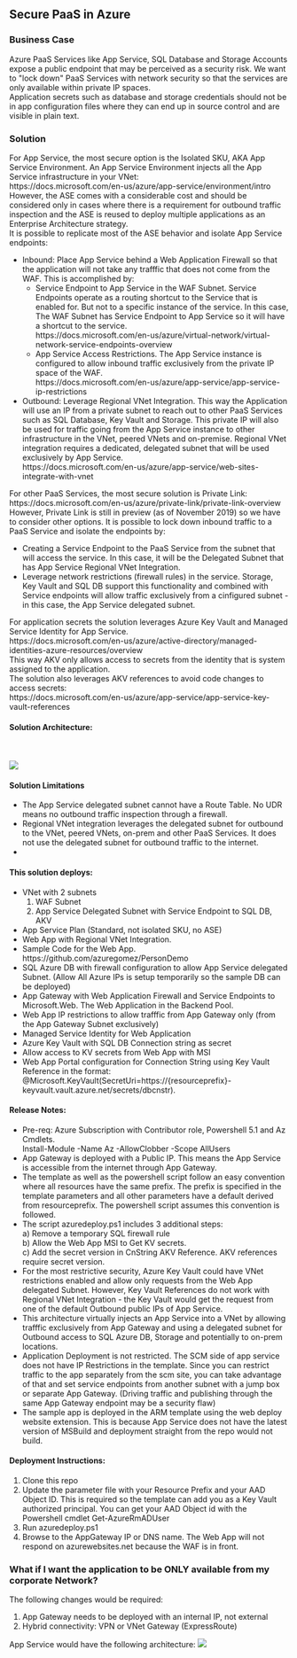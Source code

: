 <h2>Secure PaaS in Azure</h2>
<h3>Business Case</h3>
Azure PaaS Services like App Service, SQL Database and Storage Accounts expose a public endpoint that may be perceived as a security risk.
We want to "lock down" PaaS Services with network security so that the services are only available within private IP spaces.<br>
Application secrets such as database and storage credentials should not be in app configuration files where they can end up in source control and are visible in plain text.  
<h3>Solution</h3>
For App Service, the most secure option is the Isolated SKU, AKA App Service Environment. An App Service Environment injects all the App Service infrastructure in your VNet:<br/>
https://docs.microsoft.com/en-us/azure/app-service/environment/intro<br/>
However, the ASE comes with a considerable cost and should be considered only in cases where there is a requirement for outbound traffic inspection and the ASE is reused to deploy multiple applications as an Enterprise Architecture strategy.<br/>
It is possible to replicate most of the ASE behavior and isolate App Service endpoints:
<ul>
<li>Inbound: Place App Service behind a Web Application Firewall so that the application will not take any trafffic that does not come from the WAF.  This is accomplished by:
    <ul> 
    <li>Service Endpoint to App Service in the WAF Subnet.  Service Endpoints operate as a routing shortcut to the Service that is enabled for. But not to a specific instance of the service. In this case, The WAF Subnet has Service Endpoint to App Service so it will have a shortcut to the service.<br>https://docs.microsoft.com/en-us/azure/virtual-network/virtual-network-service-endpoints-overview
    <li>App Service Access Restrictions.  The App Service instance is configured to allow inbound traffic exclusively from the private IP space of the WAF.<br>
    https://docs.microsoft.com/en-us/azure/app-service/app-service-ip-restrictions
    </ul>
<li>Outbound: Leverage Regional VNet Integration. This way the Application will use an IP from a private subnet to reach out to other PaaS Services such as SQL Database, Key Vault and Storage.  This private IP will also be used for traffic going from the App Service instance to other infrastructure in the VNet, peered VNets and on-premise.  Regional VNet integration requires a dedicated, delegated subnet that will be used exclusively by App Service.<br>
https://docs.microsoft.com/en-us/azure/app-service/web-sites-integrate-with-vnet
</ul>
For other PaaS Services, the most secure solution is Private Link:<br/>
https://docs.microsoft.com/en-us/azure/private-link/private-link-overview<br>
However, Private Link is still in preview (as of November 2019) so we have to consider other options.
It is possible to lock down inbound traffic to a PaaS Service and isolate the endpoints by:
<ul>
<li>Creating a Service Endpoint to the PaaS Service from the subnet that will access the service.  In this case, it will be the Delegated Subnet that has App Service Regional VNet Integration.
<li>Leverage network restrictions (firewall rules) in the service. Storage, Key Vault and SQL DB support this functionality and combined with Service endpoints will allow traffic exclusively from a cinfigured subnet - in this case, the App Service delegated subnet.
</ul>
For application secrets the solution leverages Azure Key Vault and Managed Service Identity for App Service.<br/>
https://docs.microsoft.com/en-us/azure/active-directory/managed-identities-azure-resources/overview<br>
This way AKV only allows access to secrets from the identity that is system assigned to the application.<br>
The solution also leverages AKV references to avoid code changes to access secrets:<br>
https://docs.microsoft.com/en-us/azure/app-service/app-service-key-vault-references
<h4>Solution Architecture:</h4>
<br/><br/>
<img src="https://storagegomez.blob.core.windows.net/public/images/securepaas-rvi.png">
<br>
<h4>Solution Limitations</h4>
<ul>
<li>The App Service delegated subnet cannot have a Route Table. No UDR means no outbound traffic inspection through a firewall. 
<li>Regional VNet integration leverages the delegated subnet for outbound to the VNet, peered VNets, on-prem and other PaaS Services. It does not use the delegated subnet for outbound traffic to the internet.
<li>
</ul>
<h4>This solution deploys:</h4>
<ul>
<li>VNet with 2 subnets
<ol>
    <li>WAF Subnet 
    <li>App Service Delegated Subnet with Service Endpoint to SQL DB, AKV
</ol>
<li>App Service Plan (Standard, not isolated SKU, no ASE)
<li>Web App with Regional VNet Integration.
<li>Sample Code for the Web App. https://github.com/azuregomez/PersonDemo
<li>SQL Azure DB with firewall configuration to allow App Service delegated Subnet. (Allow All Azure IPs is setup temporarily so the sample DB can be deployed)
<li>App Gateway with Web Application Firewall and Service Endpoints to Microsoft.Web. The Web Application in the Backend Pool.
<li>Web App IP restrictions to allow trafffic from App Gateway only (from the App Gateway Subnet exclusively)
<li>Managed Service Identity for Web Application
<li>Azure Key Vault with SQL DB Connection string as secret
<li>Allow access to KV secrets from Web App with MSI
<li>Web App Portal configuration for Connection String using Key Vault Reference in the format: @Microsoft.KeyVault(SecretUri=https://{resourceprefix}-keyvault.vault.azure.net/secrets/dbcnstr). 

</ul>
<h4>Release Notes:</h4>
<ul>
<li>Pre-req: Azure Subscription with Contributor role, Powershell 5.1 and Az Cmdlets. <br>
Install-Module -Name Az -AllowClobber -Scope AllUsers
<li>App Gateway is deployed with a Public IP. This means the App Service is accessible from the internet through App Gateway.
<li>The template as well as the powershell script follow an easy convention where all resources have the same prefix. The prefix is specified in the template parameters and all other parameters have a default derived from resourceprefix.  The powershell script assumes this convention is followed.
<li>The script azuredeploy.ps1 includes 3 additional steps: <br>a) Remove a temporary SQL firewall rule  <br>b) Allow the Web App MSI to Get KV secrets.<br> c) Add the secret version in CnString AKV Reference. AKV references require secret version.
<li>For the most restrictive security, Azure Key Vault could have VNet restrictions enabled and allow only requests from the Web App delegated Subnet.  However, Key Vault References do not work with Regional VNet Integration - the Key Vault would get the request from one of the default Outbound public IPs of App Service.  
<li>This architecture virtually injects an App Service into a VNet by allowing trafffic exclusively from App Gateway and using a delegated subnet for Outbound access to SQL Azure DB, Storage and potentially to on-prem locations. 
<li>Application Deployment is not restricted. The SCM side of app service does not have IP Restrictions in the template. Since you can restrict traffic to the app separately from the scm site, you can take advantage of that and set service endpoints from another subnet with a jump box or separate App Gateway. (Driving traffic and publishing through the same App Gateway endpoint may be a security flaw)
<li>The sample app is deployed in the ARM template using the web deploy website extension. This is because App Service does not have the latest version of MSBuild and deployment straight from the repo would not build.
</ul>
<h4>Deployment Instructions:</h4>
<ol>
<li>Clone this repo
<li>Update the parameter file with your Resource Prefix and your AAD Object ID.  This is required so the template can add you as a Key Vault authorized principal. You can get your AAD Object id with the Powershell cmdlet Get-AzureRmADUser
<li>Run azuredeploy.ps1
<li>Browse to the AppGateway IP or DNS name. The Web App will not respond on azurewebsites.net because the WAF is in front.
</ol>
<h3>What if I want the application to be ONLY available from my corporate Network?</h3>
The following changes would be required:
<ol>
<li>App Gateway needs to be deployed with an internal IP, not external
<li>Hybrid connectivity: VPN or VNet Gateway (ExpressRoute)
</ol>
App Service would have the following architecture:
<img src="https://storagegomez.blob.core.windows.net/public/images/injectapp.png">
